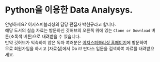 # Python을 이용한 Data Analysys.

안녕하세요? 이지스퍼블리싱의 담당 편집자 박현규라고 합니다.<br/>
해당 도서의 실습 자료는 방문하신 깃허브의 오른쪽 위에 있는 `Clone or Download` 버튼(초록색 버튼)으로 내려받을 수 있습니다.<br/>
만약 깃허브가 익숙하지 않은 독자 여러분은 [이지스퍼블리싱 홈페이지](http://easyspub.co.kr/30_Menu/DataList/PUB)에 방문하여<br/>
무료 회원가입을 하시고 [자료실]에서 Do it! 판다스 입문을 검색하여 자료를 내려받으세요.
